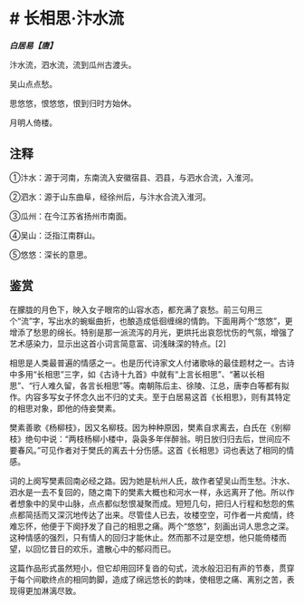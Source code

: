# # 长相思·汴水流

***白居易【唐】***

汴水流，泗水流，流到瓜州古渡头。

吴山点点愁。

思悠悠，恨悠悠，恨到归时方始休。

月明人倚楼。

## 注释

①汴水：源于河南，东南流入安徽宿县、泗县，与泗水合流，入淮河。

②泗水：源于山东曲阜，经徐州后，与汴水合流入淮河。

③瓜州：在今江苏省扬州市南面。

④吴山：泛指江南群山。

⑤悠悠：深长的意思。

## 鉴赏

在朦胧的月色下，映入女子眼帘的山容水态，都充满了哀愁。前三句用三个“流”字，写出水的蜿蜒曲折，也酿造成低徊缠绵的情韵。下面用两个“悠悠”，更增添了愁思的绵长。特别是那一派流泻的月光，更烘托出哀怨忧伤的气氛，增强了艺术感染力，显示出这首小词言简意富、词浅昧深的特点。[2]

相思是人类最普遍的情感之一。也是历代诗家文人付诸歌咏的最佳题材之一。古诗中多用“长相思”三字，如《古诗十九首》中就有“上言长相思”、“著以长相思”、“行人难久留，各言长相思”等。南朝陈后主、徐陵、江总，唐李白等都有拟作。内容多写女子怀念久出不归的丈夫。至于白居易这首《长相思》，则有其特定的相思对象，即他的侍妾樊素。

樊素善歌《杨柳枝》，因又名柳枝。因为种种原因，樊素自求离去，白氏在《别柳枝》绝句中说：“两枝杨柳小楼中，袅袅多年伴醉翁。明日放归归去后，世间应不要春风。”可见作者对于樊氏的离去十分伤感。这首《长相思》词也表达了相同的情感。

词的上阕写樊素回南必经之路。因为她是杭州人氏，故作者望吴山而生愁。汴水、泗水是一去不复回的，随之南下的樊素大概也和河水一样，永远离开了他。所以作者想象中的吴中山脉，点点都似愁恨凝聚而成。短短几句，把归人行程和愁怨的焦点都简括而又深沉地传达了出来。尽管佳人已去，妆楼空空，可作者一片痴情，终难忘怀，他便于下阕抒发了自己的相思之痛。两个“悠悠”，刻画出词人思念之深。这种情感的强烈，只有情人的回归才能休止。然而那不过是空想，他只能倚楼而望，以回忆昔日的欢乐，遣散心中的郁闷而已。

这篇作品形式虽然短小，但它却用回环复沓的句式，流水般汩汩有声的节奏，贯穿于每个间歇终点的相同韵脚，造成了绵远悠长的韵味，使相思之痛、离别之苦，表现得更加淋漓尽致。
